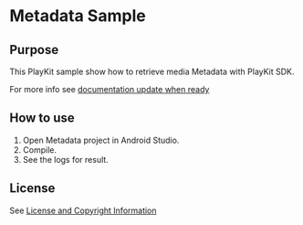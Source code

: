 # Metadata Sample

## Purpose

This PlayKit sample show how to retrieve media Metadata with PlayKit SDK.

For more info see [documentation update when ready]()

## How to use

1. Open Metadata project in Android Studio.
2. Compile.
3. See the logs for result.

## License

See [License and Copyright Information](https://github.com/kaltura/playkit-android-samples#license-and-copyright-information)
